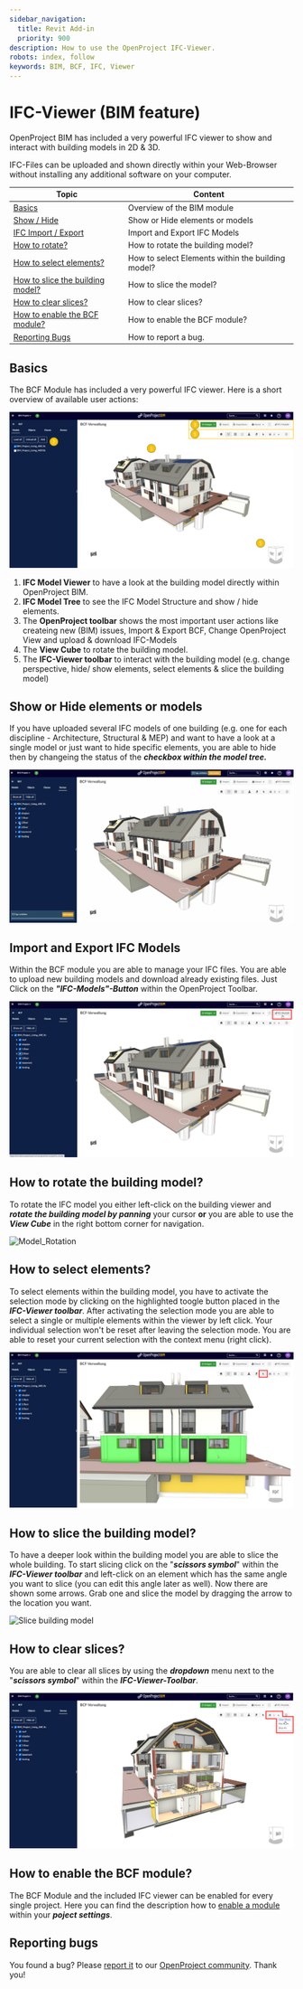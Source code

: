 ```yaml
---
sidebar_navigation:
  title: Revit Add-in
  priority: 900
description: How to use the OpenProject IFC-Viewer.
robots: index, follow
keywords: BIM, BCF, IFC, Viewer
---
```


# IFC-Viewer (BIM feature)

OpenProject BIM has included a very powerful IFC viewer to show and interact with building models in 2D & 3D.

IFC-Files can be uploaded and shown directly within your Web-Browser without installing any additional software on your computer. 



| Topic                                                        | Content                                           |
| ------------------------------------------------------------ | ------------------------------------------------- |
| [Basics](#basics)                                            | Overview of the BIM module                        |
| [Show / Hide](#show-or-hide-elements-or-models)              | Show or Hide elements or models                   |
| [IFC Import / Export](#import-and-export-ifc-models)         | Import and Export IFC Models                      |
| [How to rotate?](#how-to-rotate-the-building-model?)         | How to rotate the building model?                 |
| [How to select elements?](#how-to-select-elements?)          | How to select Elements within the building model? |
| [How to slice the building model?](#how-to-slice-the-building-model?) | How to slice the model?                           |
| [How to clear slices?](#how-to-clear-slices?)                | How to clear slices?                              |
| [How to enable the BCF module?](#how-to-enable-the-bcf-module?) | How to enable the BCF module?                     |
| [Reporting Bugs](#reporting-bugs)                            | How to report a bug.                              |



## Basics

The BCF Module has included a very powerful IFC viewer. Here is a short overview of available user actions:

![basics](basics.png)



1. **IFC Model Viewer** to have a look at the building model directly within OpenProject BIM.
2. **IFC Model Tree** to see the IFC Model Structure and show / hide elements.
3. The **OpenProject toolbar** shows the most important user actions like createing new (BIM) issues, Import & Export BCF, Change OpenProject View and upload & download IFC-Models 
4. The **View Cube** to rotate the building model.
5. The **IFC-Viewer toolbar** to interact with the building model (e.g. change perspective, hide/ show elements, select elements & slice the building model)



## Show or Hide elements or models

If you have uploaded several IFC models of one building (e.g. one for each discipline - Architecture, Structural & MEP) and want to have a look at a single model or just want to hide specific elements, you are able to hide then by changeing the status of the ***checkbox within the model tree.***

![Show or hide Elements](Show_Hide_Elements.gif)





## Import and Export IFC Models

Within the BCF module you are able to manage your IFC files. You are able to upload new building models and download already existing files. Just Click on the ***"IFC-Models"-Button*** within the OpenProject Toolbar. 

![Upload IFC Model](Upload_IFC_Model.png)



## How to rotate the building model?

To rotate the IFC model you either left-click on the building viewer and ***rotate the building model by panning*** your cursor **or** you are able to use the ***View Cube*** in the right bottom corner for navigation.

![Model_Rotation](Model_Rotation.gif)





## How to select elements?

To select elements within the building model, you have to activate the selection mode by clicking on the highlighted toogle button placed in the ***IFC-Viewer toolbar***. After activating the selection mode you are able to select a single or multiple elements within the viewer by left click. Your individual selection won't be reset after leaving the selection mode. You are able to reset your current selection with the context menu (right click).

![Select elements](Select_elements.png)





## How to slice the building model?

To have a deeper look within the building model you are able to slice the whole building. To start slicing click on the "***scissors symbol***" within the ***IFC-Viewer toolbar*** and left-click on an element which has the same angle you want to slice (you can edit this angle later as well). Now there are shown some arrows. Grab one and slice the model by dragging the arrow to the location you want. 

![Slice building model](Slice_building.gif)



## How to clear slices?

You are able to clear all slices by using the ***dropdown*** menu next to the "***scissors symbol***" within the ***IFC-Viewer-Toolbar***.

![Clear slices](clear_slices.png)





## How to enable the BCF module?

The BCF Module and the included IFC viewer can be enabled for every single project. Here you can find the description how to [enable a module](/.../user-guide/projects/project-settings/modules/) within your ***poject settings***.



## Reporting bugs

You found a bug? Please [report it](https://docs.openproject.org/development/report-a-bug) to our [OpenProject community](https://community.openproject.com/projects/revit-add-in). Thank you!
